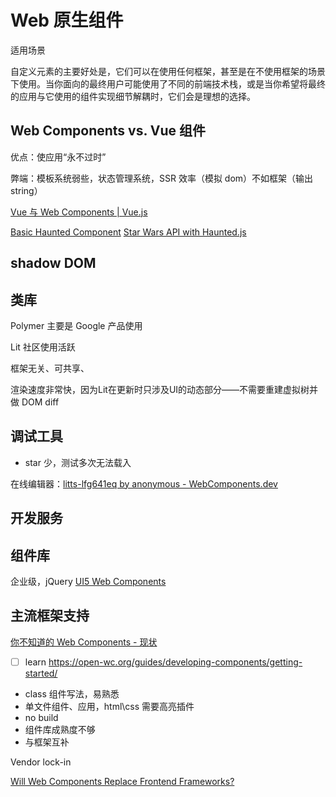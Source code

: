 # Web 原生组件

适用场景

自定义元素的主要好处是，它们可以在使用任何框架，甚至是在不使用框架的场景下使用。当你面向的最终用户可能使用了不同的前端技术栈，或是当你希望将最终的应用与它使用的组件实现细节解耦时，它们会是理想的选择。

## Web Components vs. Vue 组件

优点：使应用“永不过时”

弊端：模板系统弱些，状态管理系统，SSR 效率（模拟 dom）不如框架（输出 string）

[Vue 与 Web Components | Vue.js](https://cn.vuejs.org/guide/extras/web-components.html#building-custom-elements-with-vue)

[Basic Haunted Component](https://codepen.io/chriscoyier/pen/OeZZbZ?editors=1010)
[Star Wars API with Haunted.js](https://codepen.io/chriscoyier/pen/ZdoxwP?editors=1010)


## shadow DOM


## 类库

Polymer 主要是 Google 产品使用

Lit 社区使用活跃

框架无关、可共享、

渲染速度非常快，因为Lit在更新时只涉及UI的动态部分——不需要重建虚拟树并做 DOM diff

## 调试工具

- star 少，测试多次无法载入

在线编辑器：[litts-lfg641eq by anonymous - WebComponents.dev](https://studio.webcomponents.dev/edit/ZaQSyzVvpjrnLVz4EDrd/src/index.ts?p=website)

## 开发服务


## 组件库

企业级，jQuery
[UI5 Web Components](https://sap.github.io/ui5-webcomponents/)

## 主流框架支持


[你不知道的 Web Components - 现状](https://www.albertaz.com/blog/web-components-ststus)

- [ ] learn
https://open-wc.org/guides/developing-components/getting-started/

- class 组件写法，易熟悉
- 单文件组件、应用，html\css 需要高亮插件
- no build
- 组件库成熟度不够
- 与框架互补


Vendor lock-in

[Will Web Components Replace Frontend Frameworks?](https://web-highlights.com/blog/will-web-components-replace-frontend-frameworks-they-are-built-to-solve-different-problems/)